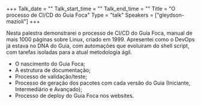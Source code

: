 +++
Talk_date = ""
Talk_start_time = ""
Talk_end_time = ""
Title = "O processo de CI/CD do Guia Foca"
Type = "talk"
Speakers = ["gleydson-mazioli"]
+++

Nesta palestra demonstrarei o processo de CI/CD do Guia Foca, manual de mais 1000 páginas sobre Linux, criado em 1999. Apresentei como o DevOps já estava no DNA do Guia, com automações que evoluiram do shell script, com tarefas isoladas para a atual metodologia ágil.

- O nascimento do Guia Foca;
- A estrutura de documentação;
- Processo de validação/teste;
- Processo de geração dos pacotes com cada versão do Guia (Iniciante, Intermediário e Avançado);
- Processo de deploy do Guia Foca nos websites.